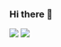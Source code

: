 ### Hi there 👋

![](https://github-readme-stats.vercel.app/api?username=robertziel&show_icons=true)
![](https://github-readme-stats.vercel.app/api/top-langs/?username=hsbt&layout=compact)
